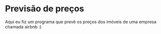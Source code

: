 <h1>Previsão de preços</h1>
Aqui eu fiz um programa que prevê os preços dos 
imóveis de uma empresa chamada airbnb
:)
